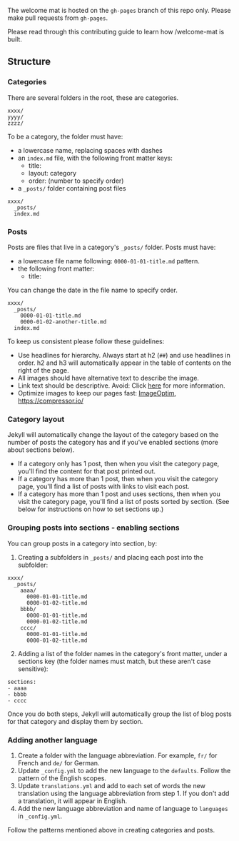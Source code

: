 
The welcome mat is hosted on the `gh-pages` branch of this repo only. Please make pull requests from `gh-pages`.

Please read through this contributing guide to learn how /welcome-mat is built.

## Structure

### Categories

There are several folders in the root, these are categories.

```
xxxx/
yyyy/
zzzz/
```

To be a category, the folder must have:

* a lowercase name, replacing spaces with dashes
* an `index.md` file, with the following front matter keys:
  - title:
  - layout: category
  - order: (number to specify order)
* a `_posts/` folder containing post files

```
xxxx/
  _posts/
  index.md
```

### Posts

Posts are files that live in a category's `_posts/` folder. Posts must have:

* a lowercase file name following: `0000-01-01-title.md` pattern.
* the following front matter:
  - title:

You can change the date in the file name to specify order.

```
xxxx/
  _posts/
    0000-01-01-title.md
    0000-01-02-another-title.md
  index.md
```

To keep us consistent please follow these guidelines:

* Use headlines for hierarchy. Always start at h2 (`##`) and use headlines in order. h2 and h3 will automatically appear in the table of contents on the right of the page.
* All images should have alternative text to describe the image.
* Link text should be descriptive. Avoid: Click [here](#) for more information.
* Optimize images to keep our pages fast: [ImageOptim](https://imageoptim.com/mac), https://compressor.io/


### Category layout

Jekyll will automatically change the layout of the category based on the number of posts the category has and if you've enabled sections (more about sections below).

* If a category only has 1 post, then when you visit the category page, you'll find the content for that post printed out.
* If a category has more than 1 post, then when you visit the category page, you'll find a list of posts with links to visit each post.
* If a category has more than 1 post and uses sections, then when you visit the category page, you'll find a list of posts sorted by section. (See below for instructions on how to set sections up.)

### Grouping posts into sections - enabling sections

You can group posts in a category into section, by:

1. Creating a subfolders in `_posts/` and placing each post into the subfolder:
```
xxxx/
  _posts/
    aaaa/
      0000-01-01-title.md
      0000-01-02-title.md
    bbbb/
      0000-01-01-title.md
      0000-01-02-title.md
    cccc/
      0000-01-01-title.md
      0000-01-02-title.md
```
2. Adding a list of the folder names in the category's front matter, under a sections key (the folder names must match, but these aren't case sensitive):
```
sections:
- aaaa
- bbbb
- cccc
```

Once you do both steps, Jekyll will automatically group the list of blog posts for that category and display them by section.


### Adding another language

1. Create a folder with the language abbreviation. For example, `fr/` for French and `de/` for German.
2. Update `_config.yml` to add the new language to the `defaults`. Follow the pattern of the English  scopes.
3. Update `translations.yml` and add to each set of words the new translation using the language abbreviation from step 1. If you don't add a translation, it will appear in English.
4. Add the new language abbreviation and name of language to `languages` in `_config.yml`.

Follow the patterns mentioned above in creating categories and posts.
